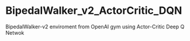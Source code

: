 # BipedalWalker_v2_ActorCritic_DQN
BipedalWalker-v2 enviroment from OpenAI gym using Actor-Critic Deep Q Netwok
